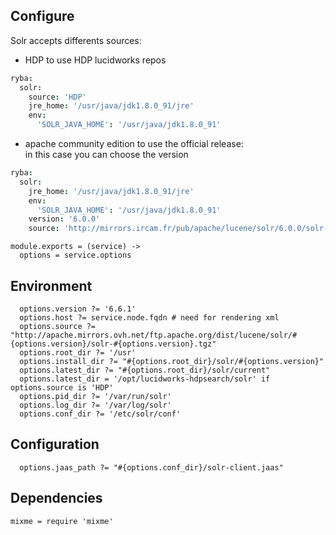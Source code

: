 

## Configure
Solr accepts differents sources:
 - HDP to use HDP lucidworks repos

```cson
ryba:
  solr:
    source: 'HDP'
    jre_home: '/usr/java/jdk1.8.0_91/jre'
    env:
      'SOLR_JAVA_HOME': '/usr/java/jdk1.8.0_91'
```
 - apache community edition to use the official release:   
 in this case you can choose the version

```cson
ryba:
  solr:
    jre_home: '/usr/java/jdk1.8.0_91/jre'
    env:
      'SOLR_JAVA_HOME': '/usr/java/jdk1.8.0_91'
    version: '6.0.0'
    source: 'http://mirrors.ircam.fr/pub/apache/lucene/solr/6.0.0/solr-6.0.0.tgz'
```

    module.exports = (service) ->
      options = service.options

## Environment

      options.version ?= '6.6.1'
      options.host ?= service.node.fqdn # need for rendering xml
      options.source ?= "http://apache.mirrors.ovh.net/ftp.apache.org/dist/lucene/solr/#{options.version}/solr-#{options.version}.tgz"
      options.root_dir ?= '/usr'
      options.install_dir ?= "#{options.root_dir}/solr/#{options.version}"
      options.latest_dir ?= "#{options.root_dir}/solr/current"
      options.latest_dir = '/opt/lucidworks-hdpsearch/solr' if options.source is 'HDP'
      options.pid_dir ?= '/var/run/solr'
      options.log_dir ?= '/var/log/solr'
      options.conf_dir ?= '/etc/solr/conf'

## Configuration

      options.jaas_path ?= "#{options.conf_dir}/solr-client.jaas"

## Dependencies

    mixme = require 'mixme'
